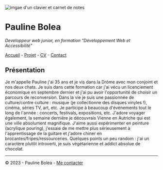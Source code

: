 ![imgae d'un clavier et carnet de notes](https://cdn.discordapp.com/attachments/1208043598558400513/1215577342060003338/image.png?ex=65fd419e&is=65eacc9e&hm=49eb395d3af443bd8ce47c404f203635e72e023da201ef21c55a3df8a0b04373&)

# Pauline Bolea
*Developpeur web junior, en formation "Développement Web et Accessibilité"*

[Accueil](README.md) - [Projet](projets.md) - [CV](CV.md) - [Contact](README.md)

## Présentation
Je m'appelle Pauline j'ai 35 ans et je vis dans la Drôme avec mon conjoint et nos deux chats.
Je suis dans cette formation car j'ai vécu un licenciement économique en septembre dernier et j'ai pu avoir l'opportunité de choisir un parcours de reconversion.
Dans la vie je suis une passionnée de culture/contre culture : musique (je collectionne des disques vinyles !), cinéma, séries TV, art, etc.
Je participe à beaucoup d'événements tout le long de l'année : concerts, festivals, expositions, etc.
J'adore voyager également, la semaine dernière je découvrais Vienne en Autriche qui est une ville absolument magnifique.
J'aime aussi expérimenter en peinture (acrylique pouring), j'essaie de me mettre plus sérieusement à l'apprentissage de la guitare et j'adore chiner en brocantes/fripes/ressourceries.
Quelques points un peu random : j'ai un caractère plutôt introverti, je suis végétarienne et addict absolue de chocolat.

---
© 2023 - Pauline Bolea - [Me contacter](Contact.md)
